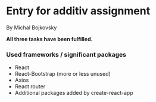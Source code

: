 # Entry for additiv assignment


By Michal Bojkovsky

**All three tasks have been fulfilled.**

### Used frameworks / significant packages

- React
- React-Bootstrap (more or less unused)
- Axios
- React router
- Additional packages added by create-react-app
